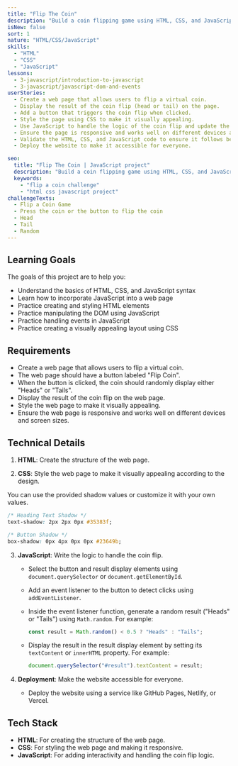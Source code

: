 ```yaml
---
title: "Flip The Coin"
description: "Build a coin flipping game using HTML, CSS, and JavaScript to practice your web development skills. Test your knowledge of HTML and CSS syntax while incorporating JavaScript to create an interactive game."
isNew: false
sort: 1
nature: "HTML/CSS/JavaScript"
skills:
  - "HTML"
  - "CSS"
  - "JavaScript"
lessons:
  - 3-javascript/introduction-to-javascript
  - 3-javascript/javascript-dom-and-events
userStories:
  - Create a web page that allows users to flip a virtual coin.
  - Display the result of the coin flip (head or tail) on the page.
  - Add a button that triggers the coin flip when clicked.
  - Style the page using CSS to make it visually appealing.
  - Use JavaScript to handle the logic of the coin flip and update the page accordingly.
  - Ensure the page is responsive and works well on different devices and screen sizes.
  - Validate the HTML, CSS, and JavaScript code to ensure it follows best practices and standards.
  - Deploy the website to make it accessible for everyone.

seo:
  title: "Flip The Coin | JavaScript project"
  description: "Build a coin flipping game using HTML, CSS, and JavaScript to practice your web development skills. Test your knowledge of HTML and CSS syntax while incorporating JavaScript to create an interactive game. This project is a great way to get started with JavaScript and gain a better understanding of DOM manipulation and event handling."
  keywords:
    - "flip a coin challenge"
    - "html css javascript project"
challengeTexts:
  - Flip a Coin Game
  - Press the coin or the button to flip the coin
  - Head
  - Tail
  - Random
---
```


## Learning Goals

The goals of this project are to help you:

- Understand the basics of HTML, CSS, and JavaScript syntax
- Learn how to incorporate JavaScript into a web page
- Practice creating and styling HTML elements
- Practice manipulating the DOM using JavaScript
- Practice handling events in JavaScript
- Practice creating a visually appealing layout using CSS

## Requirements

- Create a web page that allows users to flip a virtual coin.
- The web page should have a button labeled "Flip Coin".
- When the button is clicked, the coin should randomly display either "Heads" or "Tails".
- Display the result of the coin flip on the web page.
- Style the web page to make it visually appealing.
- Ensure the web page is responsive and works well on different devices and screen sizes.

## Technical Details

1. **HTML**: Create the structure of the web page.

2. **CSS**: Style the web page to make it visually appealing according to the design.

You can use the provided shadow values or customize it with your own values.

```css
/* Heading Text Shadow */
text-shadow: 2px 2px 0px #35383f;

/* Button Shadow */
box-shadow: 0px 4px 0px 0px #23649b;
```

3. **JavaScript**: Write the logic to handle the coin flip.

   - Select the button and result display elements using `document.querySelector` or `document.getElementById`.
   - Add an event listener to the button to detect clicks using `addEventListener`.
   - Inside the event listener function, generate a random result ("Heads" or "Tails") using `Math.random`.
     For example:
     ```javascript
     const result = Math.random() < 0.5 ? "Heads" : "Tails";
     ```
   - Display the result in the result display element by setting its `textContent` or `innerHTML` property.
     For example:

     ```javascript
     document.querySelector("#result").textContent = result;
     ```

4. **Deployment**: Make the website accessible for everyone.

   - Deploy the website using a service like GitHub Pages, Netlify, or Vercel.

## Tech Stack

- **HTML**: For creating the structure of the web page.
- **CSS**: For styling the web page and making it responsive.
- **JavaScript**: For adding interactivity and handling the coin flip logic.
